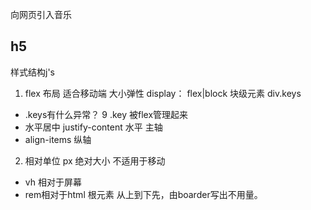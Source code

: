 向网页引入音乐
## h5
样式结构j's
1. flex 布局 适合移动端 大小弹性
display： flex|block
块级元素 div.keys
- .keys有什么异常？
 9 .key 被flex管理起来
 - 水平居中 justify-content 水平 主轴
 - align-items 纵轴
2. 相对单位
  px 绝对大小 不适用于移动
  - vh 相对于屏幕
  - rem相对于html 根元素
  从上到下先，由boarder写出不用量。
